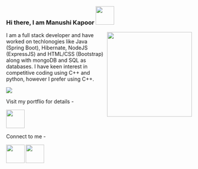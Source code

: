 ### Hi there,  I am Manushi Kapoor    <img src="https://media.giphy.com/media/mGcNjsfWAjY5AEZNw6/giphy.gif" width="50">

<img align='right' src="https://media1.giphy.com/media/du3J3cXyzhj75IOgvA/200.webp?cid=ecf05e47e2efb8d7f7b1bd09baa8df6381d160134e5cc619&rid=200.webp" width="230">
  
I am a full stack developer and have worked on techlonogies like Java (Spring Boot), Hibernate, NodeJS (ExpressJS) and HTML/CSS (Bootstrap) along with mongoDB and SQL as databases. I have keen interest in competitive coding using C++ and python, however I prefer using C++.  
  
  
  <img src="https://github-readme-stats.vercel.app/api/top-langs/?username=manushikapoor&layout=compact&theme=dark"/>  
  
  

Visit my portflio for details - 
  
<a href="https://manushikapoor.github.io/">
  <img   src="https://img.icons8.com/bubbles/2x/monitor.png" width="50">
</a>  
  
   
   


  
  
  
  
Connect to me -  


  <a href="https://www.linkedin.com/in/manushi-kapoor-b628b5180/">
  <img  align="left"src="https://img.icons8.com/bubbles/50/000000/linkedin.png" width="50">
</a> 
<a href="mailto: manushikapoor@gmail.com">
  <img align="left" src="https://img.icons8.com/bubbles/2x/gmail.png" width="50">
</a>  

  
  

<!--
**manushikapoor/manushikapoor** is a ✨ _special_ ✨ repository because its `README.md` (this file) appears on your GitHub profile.

Here are some ideas to get you started:

- 🔭 I’m currently working on ...
- 🌱 I’m currently learning ...
- 👯 I’m looking to collaborate on ...
- 🤔 I’m looking for help with ...
- 💬 Ask me about ...
- 📫 How to reach me: ...
- 😄 Pronouns: ...
- ⚡ Fun fact: ...
-->
